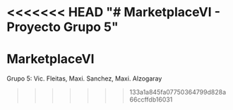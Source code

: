 <<<<<<< HEAD
"# MarketplaceVI - Proyecto Grupo 5" 
=======
# MarketplaceVI
Grupo 5: Vic. Fleitas, Maxi. Sanchez, Maxi. Alzogaray
>>>>>>> 133a1a845fa07750364799d828a66ccffdb16031
